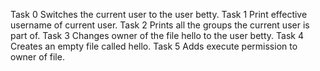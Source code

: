 Task 0 Switches the current user to the user betty.
Task 1 Print effective username of current user.
Task 2 Prints all the groups the current user is part of.
Task 3 Changes owner of the file hello to the user betty.
Task 4 Creates an empty file called hello.
Task 5 Adds execute permission to owner of file.

